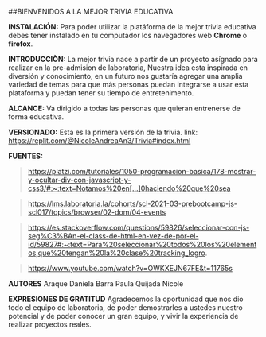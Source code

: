 ##BIENVENIDOS A LA MEJOR TRIVIA EDUCATIVA

**INSTALACIÓN:** Para poder utilizar la platáforma de la mejor trivia educativa debes tener instalado en tu computador los  navegadores web **Chrome** o **firefox**.

**INTRODUCCIÒN:** La mejor trivia nace a partir de un proyecto asígnado para realizar en la pre-admision de laboratoria, Nuestra idea esta inspirada en diversión y conocimiento, en un futuro nos gustaría agregar una amplia variedad de temas para que más personas  puedan integrarse a usar esta plataforma y puedan tener su tiempo de entretenimento.

**ALCANCE:** Va dirigido a todas las personas que quieran entrenerse de forma educativa.

**VERSIONADO:** Esta es la primera versión de la trivia. link: https://replit.com/@NicoleAndreaAn3/Trivia#index.html

**FUENTES:**
> https://platzi.com/tutoriales/1050-programacion-basica/178-mostrar-y-ocultar-div-con-javascript-y-css3/#:~:text=Notamos%20en[…]0haciendo%20que%20sea

> https://lms.laboratoria.la/cohorts/scl-2021-03-prebootcamp-js-scl017/topics/browser/02-dom/04-events

> https://es.stackoverflow.com/questions/59826/seleccionar-con-js-seg%C3%BAn-el-class-de-html-en-vez-de-por-el-id/59827#:~:text=Para%20seleccionar%20todos%20los%20elementos,que%20tengan%20la%20clase%20tracking_logro.

> https://www.youtube.com/watch?v=OWKXEJN67FE&t=11765s

**AUTORES**
Araque Daniela
Barra Paula
Quijada Nicole

**EXPRESIONES DE GRATITUD**
Agradecemos la oportunidad que nos dio todo el equipo de laboratoria, de poder demostrarles a ustedes nuestro potencial y de poder conocer un gran equipo, y vivir la experiencia de realizar proyectos reales.

